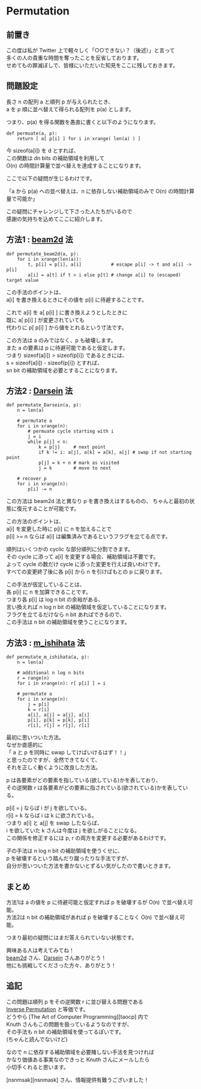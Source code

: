 # Permutation

## 前置き

この度は私が Twitter 上で軽々しく「○○できない？（後述）」と言って  
多くの人の貴重な時間を奪ったことを反省しております。  
せめてもの罪滅ぼしで、皆様にいただいた知見をここに残しておきます。

## 問題設定

長さ n の配列 a と順列 p が与えられたとき、  
a を p 順に並べ替えて得られる配列を p(a) とします。  

つまり、p(a) を得る関数を愚直に書くと以下のようになります。

    def permuate(a, p):
        return [ a[ p[i] ] for i in xrange( len(a) ) ]

今 sizeof(a[i]) を d とすれば、  
この関数は dn bits の補助領域を利用して  
O(n) の時間計算量で並べ替えを達成することになります。  

ここで以下の疑問が生じるわけです。

「a から p(a) への並べ替えは、n に依存しない補助領域のみで O(n) の時間計算量で可能か」

この疑問にチャレンジして下さった人たちがいるので  
感謝の気持ちを込めてここに紹介します。


## 方法1 : [beam2d][beam2d] 法

    def permutate_beam2d(a, p):
        for i in xrange(len(a)):
            t, p[i] = p[i], a[i]           # escape p[i] -> t and a[i] -> p[i]
            a[i] = a[t] if t > i else p[t] # change a[i] to (escaped) target value

この手法のポイントは、  
a[i] を書き換えるときにその値を p[i] に待避することです。  

これで a[i] を a[ p[i] ] に書き換えようとしたときに  
既に a[ p[i] ] が変更されていても  
代わりに p[ p[i] ] から値をとれるという寸法です。  

この方法は a のみではなく、p も破壊します。  
また a の要素は p に待避可能であると仮定します。  
つまり sizeof(a[i]) > sizeof(p[i]) であるときには、  
s = sizeof(a[i]) - sizeof(p[i]) とすれば、  
sn bit の補助領域を必要とすることになります。


## 方法2 : [Darsein][Darsein] 法

    def permutate_Darsein(a, p):
        n = len(a)

        # permutate a
        for i in xrange(n):
            # permuate cycle starting with i
            j = i
            while p[j] < n:
                k = p[j]     # next point
                if k != i: a[j], a[k] = a[k], a[j] # swap if not starting point
                p[j] = k + n # mark as visited
                j = k        # move to next

        # recover p
        for i in xrange(n):
            p[i] -= n

この方法は beam2d 法と異なり p を書き換えはするものの、
ちゃんと最初の状態に復元することが可能です。

この方法のポイントは、  
a[i] を変更した時に p[i] に n を加えることで  
p[i] >= n ならば a[i] は編集済みであるというフラグを立てる点です。  

順列はいくつかの cyclic な部分順列に分割できます。  
その cycle に添って a[i] を変更する場合、補助領域は不要です。  
よって cycle の数だけ cycle に添った変更を行えば良いわけです。  
すべての変更終了後に各 p[i] から n を引けばもとの p に戻ります。

この手法が仮定していることは、  
各 p[i] に n を加算できることです。  
つまり各 p[i] は log n bit の余裕がある、  
言い換えれば n log n bit の補助領域を仮定していることになります。  
フラグを立てるだけなら n bit あればできるので、  
この手法は n bit の補助領域を使うことになります。


## 方法3 : [m_ishihata][m_ishihata] 法

    def permutate_m_ishihata(a, p):
        n = len(a)

        # additional n log n bits
        r = range(n)
        for i in xrange(n): r[ p[i] ] = i

        # permutate a
        for i in xrange(n):
            j = p[i]
            k = r[i]
            a[i], a[j] = a[j], a[i]
            p[i], p[k] = p[k], p[i]
            r[i], r[j] = r[j], r[i]

最初に思いついた方法。  
なぜか直感的に  
「 a と p を同時に swap してけばいけるはず！！」  
と思ったのですが、全然できてなくて、  
それを正しく動くように改良した方法。  

p は各要素がどの要素を指している(欲している)かを表しており、  
その逆関数 r は各要素がどの要素に指されている(欲されている)かを表している。  

p[i] = j ならば i が j を欲している。  
r[i] = k ならば i は k に欲されている。  
つまり a[i] と a[j] を swap したならば、  
i を欲していた k さんは今度は j を欲しがることになる。  
この関係を修正するには p, r の両方を変更する必要があるわけです。  

子の手法は n log n bit の補助領域を使うくせに、  
p を破壊するという踏んだり蹴ったりな手法ですが、  
自分が思いついた方法を書かないとずるい気がしたので書いときます。


## まとめ

方法1は a の値を p に待避可能と仮定すれば p を破壊するが O(n) で並べ替え可能。  
方法2は n bit の補助領域があれば p を破壊することなく O(n) で並べ替え可能。  

つまり最初の疑問にはまだ答えられていない状態です。  

興味ある人は考えてみてね！  
[beam2d][beam2d] さん、[Darsein][Darsein] さんありがとう！  
他にも挑戦してくださった方々、ありがとう！

## 追記

この問題は順列 p をその逆関数 r に並び替える問題である  
[Inverse Permutation][inverse permutation] と等価です。  
どうやら [The Art of Computer Programming][taocp] 内で  
Knuth さんもこの問題を扱っているようなのですが、  
その手法も n bit の補助領域を使ってるぽいです。  
(ちゃんと読んでないけど)  

なので n に依存する補助領域を必要賭しない手法を見つければ  
かなり価値ある事実なのできっと Knuth さんにメールしたら  
小切手くれると思います。

[nsnmsak][nsnmask] さん、情報提供有難うございました！


[beam2d]: https://twitter.com/beam2d "beam2d"
[Darsein]: https://twitter.com/Darsein "Darsein"
[m_ishihata]: https://twitter.com/m_ishihata "m_ishihata"
[nsnmsak]: https://twitter.com/nsnmsak "nsnmsak"
[inverse permutation]: http://mathworld.wolfram.com/InversePermutation.html "Inverser Permutation"
